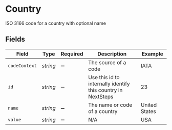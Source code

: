 # Country

ISO 3166 code for a country with optional name


## Fields

| Field                                                        | Type                                                         | Required                                                     | Description                                                  | Example                                                      |
| ------------------------------------------------------------ | ------------------------------------------------------------ | ------------------------------------------------------------ | ------------------------------------------------------------ | ------------------------------------------------------------ |
| `codeContext`                                                | *string*                                                     | :heavy_minus_sign:                                           | The source of a code                                         | IATA                                                         |
| `id`                                                         | *string*                                                     | :heavy_minus_sign:                                           | Use this id to internally identify this country in NextSteps | 23                                                           |
| `name`                                                       | *string*                                                     | :heavy_minus_sign:                                           | The name or code of a country                                | United States                                                |
| `value`                                                      | *string*                                                     | :heavy_minus_sign:                                           | N/A                                                          | USA                                                          |
